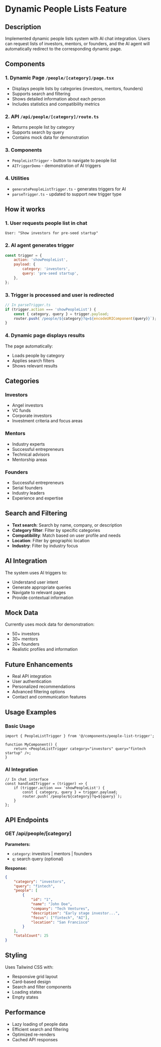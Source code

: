 # Dynamic People Lists Feature

## Description

Implemented dynamic people lists system with AI chat integration. Users can request lists of investors, mentors, or founders, and the AI agent will automatically redirect to the corresponding dynamic page.

## Components

### 1. Dynamic Page `/people/[category]/page.tsx`

- Displays people lists by categories (investors, mentors, founders)
- Supports search and filtering
- Shows detailed information about each person
- Includes statistics and compatibility metrics

### 2. API `/api/people/[category]/route.ts`

- Returns people list by category
- Supports search by query
- Contains mock data for demonstration

### 3. Components

- `PeopleListTrigger` - button to navigate to people list
- `AITriggerDemo` - demonstration of AI triggers

### 4. Utilities

- `generatePeopleListTrigger.ts` - generates triggers for AI
- `parseTrigger.ts` - updated to support new trigger type

## How it works

### 1. User requests people list in chat

```
User: "Show investors for pre-seed startup"
```

### 2. AI agent generates trigger

```javascript
const trigger = {
	action: 'showPeopleList',
	payload: {
		category: 'investors',
		query: 'pre-seed startup',
	},
};
```

### 3. Trigger is processed and user is redirected

```javascript
// In parseTrigger.ts
if (trigger.action === 'showPeopleList') {
	const { category, query } = trigger.payload;
	router.push(`/people/${category}?q=${encodeURIComponent(query)}`);
}
```

### 4. Dynamic page displays results

The page automatically:

- Loads people by category
- Applies search filters
- Shows relevant results

## Categories

### Investors

- Angel investors
- VC funds
- Corporate investors
- Investment criteria and focus areas

### Mentors

- Industry experts
- Successful entrepreneurs
- Technical advisors
- Mentorship areas

### Founders

- Successful entrepreneurs
- Serial founders
- Industry leaders
- Experience and expertise

## Search and Filtering

- **Text search**: Search by name, company, or description
- **Category filter**: Filter by specific categories
- **Compatibility**: Match based on user profile and needs
- **Location**: Filter by geographic location
- **Industry**: Filter by industry focus

## AI Integration

The system uses AI triggers to:

- Understand user intent
- Generate appropriate queries
- Navigate to relevant pages
- Provide contextual information

## Mock Data

Currently uses mock data for demonstration:

- 50+ investors
- 30+ mentors
- 20+ founders
- Realistic profiles and information

## Future Enhancements

- Real API integration
- User authentication
- Personalized recommendations
- Advanced filtering options
- Contact and communication features

## Usage Examples

### Basic Usage

```tsx
import { PeopleListTrigger } from '@/components/people-list-trigger';

function MyComponent() {
	return <PeopleListTrigger category="investors" query="fintech startup" />;
}
```

### AI Integration

```tsx
// In chat interface
const handleAITrigger = (trigger) => {
	if (trigger.action === 'showPeopleList') {
		const { category, query } = trigger.payload;
		router.push(`/people/${category}?q=${query}`);
	}
};
```

## API Endpoints

### GET /api/people/[category]

**Parameters:**

- `category`: investors | mentors | founders
- `q`: search query (optional)

**Response:**

```json
{
	"category": "investors",
	"query": "fintech",
	"people": [
		{
			"id": "1",
			"name": "John Doe",
			"company": "Tech Ventures",
			"description": "Early stage investor...",
			"focus": ["fintech", "AI"],
			"location": "San Francisco"
		}
	],
	"totalCount": 25
}
```

## Styling

Uses Tailwind CSS with:

- Responsive grid layout
- Card-based design
- Search and filter components
- Loading states
- Empty states

## Performance

- Lazy loading of people data
- Efficient search and filtering
- Optimized re-renders
- Cached API responses

